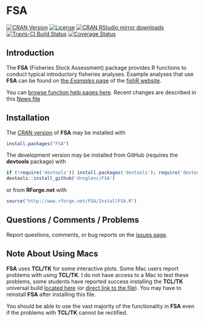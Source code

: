 FSA
===
[![CRAN Version](http://www.r-pkg.org/badges/version/FSA)](http://www.r-pkg.org/pkg/FSA)
[![License](http://img.shields.io/badge/license-GPL%20%28%3E=%202%29-brightgreen.svg?style=flat)](http://www.gnu.org/licenses/gpl-2.0.html)
[![CRAN RStudio mirror downloads](http://cranlogs.r-pkg.org/badges/FSA)](http://www.r-pkg.org/pkg/FSA)
[![Travis-CI Build Status](https://travis-ci.org/droglenc/FSA.svg?branch=master)](https://travis-ci.org/droglenc/FSA)
[![Coverage Status](https://img.shields.io/coveralls/droglenc/FSA.svg)](https://coveralls.io/r/droglenc/FSA?branch=master)


## Introduction
The **FSA** (Fisheries Stock Assessment) package provides R functions to conduct typical introductory fisheries analyses.  Example analyses that use **FSA** can be found on [the *Examples* page](http://derekogle.com/fishR/examples/) of the [fishR website](http://derekogle.com/fishR).

You can [browse function help pages here](http://rforge.net/doc/packages/FSA/00Index.html).  Recent changes are described in this [News file](https://github.com/droglenc/FSA/blob/master/NEWS.md)

## Installation
The [CRAN version](https://cran.r-project.org/web/packages/FSA/index.html) of **FSA** may be installed with

```r
install.packages("FSA")
```

The development version may be installed from GitHub (requires the **devtools** package) with

```r
if (!require('devtools')) install.packages('devtools'); require('devtools')
devtools::install_github('droglenc/FSA')
```

or from **RForge.net** with

```r
source("http://www.rforge.net/FSA/InstallFSA.R")
```

## Questions / Comments / Problems

Report questions, comments, or bug reports on the [issues page](https://github.com/droglenc/FSA/issues).

## Note About Using Macs
**FSA** uses **TCL/TK** for some interactive plots.  Some Mac users report problems with using **TCL/TK**.  I do not have access to a Mac to test these problems, some students have reported success installing the **TCL/TK** universal build [located here](http://cran.r-project.org/bin/macosx/tools/) (or [direct link to the file](http://cran.r-project.org/bin/macosx/tools/tcltk-8.5.5-x11.dmg)).  You may have to reinstall **FSA** after installing this file.

You should be able to use the vast majority of the functionality in **FSA** even if the problems with **TCL/TK** cannot be rectified.